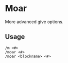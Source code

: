Moar
==========

More advanced give options.

## Usage

    /m <#>
	/moar <#>
	/moar <blockname> <#>
